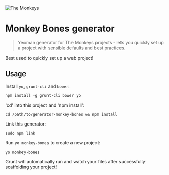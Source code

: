 ![The Monkeys](http://www.themonkeys.com.au/img/monkey_logo.png)

Monkey Bones generator
=======================

> Yeoman generator for The Monkeys projects - lets you quickly set up a project with sensible defaults and best practices.

Best used to quickly set up a web project!

## Usage

Install `yo`, `grunt-cli` and `bower`:
```
npm install -g grunt-cli bower yo  
```

'cd' into this project and 'npm install':

```
cd /path/to/generator-monkey-bones && npm install
```

Link this generator:

```
sudo npm link
```

Run `yo monkey-bones` to create a new project:

```
yo monkey-bones
```

Grunt will automatically run and watch your files after successfully scaffolding your project!
